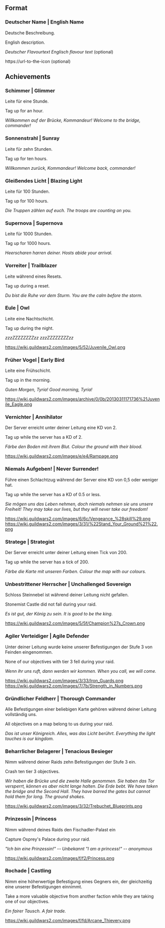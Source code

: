 ## Format

### Deutscher Name | English Name
Deutsche Beschreibung.

English description.

_Deutscher Flavourtext_ _Englisch flavour text_ (optional)

https://url-to-the-icon (optional)

## Achievements

### Schimmer | Glimmer
Leite für eine Stunde.

Tag up for an hour.

_Willkommen auf der Brücke, Kommandeur!_ _Welcome to the bridge, commander!_


### Sonnenstrahl | Sunray
Leite für zehn Stunden.

Tag up for ten hours.

_Willkommen zurück, Kommandeur!_ _Welcome back, commander!_


### Gleißendes Licht | Blazing Light
Leite für 100 Stunden.

Tag up for 100 hours.

_Die Truppen zählen auf euch._ _The troops are counting on you._


### Supernova | Supernova
Leite für 1000 Stunden.

Tag up for 1000 hours.

_Heerscharen harren deiner._ _Hosts abide your arrival._


### Vorreiter | Trailblazer
Leite während eines Resets.

Tag up during a reset.

_Du bist die Ruhe vor dem Sturm._ _You are the calm before the storm._


### Eule | Owl
Leite eine Nachtschicht.

Tag up during the night.

_zzzZZZZZZZZzz_ _zzzZZZZZZZZzz_

https://wiki.guildwars2.com/images/5/52/Juvenile_Owl.png


### Früher Vogel | Early Bird
Leite eine Frühschicht.

Tag up in the morning.

_Guten Morgen, Tyria!_
_Good morning, Tyria!_

https://wiki.guildwars2.com/images/archive/0/0b/20130311171736%21Juvenile_Eagle.png

### Vernichter | Annihilator
Der Server erreicht unter deiner Leitung eine KD von 2.

Tag up while the server has a KD of 2.

_Färbe den Boden mit ihrem Blut._ _Colour the ground with their blood._

https://wiki.guildwars2.com/images/e/e4/Rampage.png


### Niemals Aufgeben! | Never Surrender!
Führe einen Schlachtzug während der Server eine KD von 0,5 oder weniger hat.

Tag up while the server has a KD of 0.5 or less.

_Sie mögen uns das Leben nehmen, doch niemals nehmen sie uns unsere Freiheit!_ _They may take our lives, but they will never take our freedom!_

https://wiki.guildwars2.com/images/6/6c/Vengeance_%28skill%29.png
https://wiki.guildwars2.com/images/3/31/%22Stand_Your_Ground%21%22.png


### Stratege | Strategist
Der Server erreicht unter deiner Leitung einen Tick von 200.

Tag up while the server has a tick of 200.

_Färbe die Karte mit unseren Farben._ _Colour the map with our colours._


### Unbestrittener Herrscher | Unchallenged Sovereign
Schloss Steinnebel ist während deiner Leitung nicht gefallen.

Stonemist Castle did not fall during your raid.

_Es ist gut, der König zu sein._ _It is good to be the king._

https://wiki.guildwars2.com/images/5/5f/Champion%27s_Crown.png


### Agiler Verteidiger | Agile Defender
Unter deiner Leitung wurde keine unserer Befestigungen der Stufe 3 von Feinden eingenommen.

None of our objectives with tier 3 fell during your raid.

_Wenn ihr uns ruft, dann werden wir kommen._ _When you call, we will come._

https://wiki.guildwars2.com/images/3/33/Iron_Guards.png
https://wiki.guildwars2.com/images/7/7b/Strength_in_Numbers.png


### Gründlicher Feldherr | Thorough Commander
Alle Befestigungen einer beliebigen Karte gehören während deiner Leitung vollständig uns.

All objectives on a map belong to us during your raid.

_Das ist unser Königreich. Alles, was das Licht berührt._ _Everything the light touches is our kingdom._


### Beharrlicher Belagerer | Tenacious Besieger
Nimm während deiner Raids zehn Befestigungen der Stufe 3 ein.

Crash ten tier 3 objectives.

_Wir haben die Brücke und die zweite Halle genommen. Sie haben das Tor versperrt, können es aber nicht lange halten. Die Erde bebt._ _We have taken the bridge and the Second Hall. They have barred the gates but cannot hold them for long. The ground shakes._

https://wiki.guildwars2.com/images/3/32/Trebuchet_Blueprints.png

### Prinzessin | Princess
Nimm während deines Raids den Fischadler-Palast ein

Capture Osprey's Palace during your raid.

_"Ich bin eine Prinzessin!" -- Unbekannt_ _"I am a princess!" -- anonymous_

https://wiki.guildwars2.com/images/f/f2/Princess.png

### Rochade | Castling
Nimm eine höherwertige Befestigung eines Gegners ein, der gleichzeitig eine unserer Befestigungen einnimmt.

Take a more valuable objective from another faction while they are taking one of our objectives.

_Ein fairer Tausch._ _A fair trade._

https://wiki.guildwars2.com/images/f/fd/Arcane_Thievery.png
